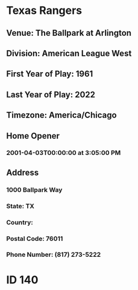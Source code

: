 # Texas Rangers
## Venue: The Ballpark at Arlington
## Division: American League West
## First Year of Play: 1961
## Last Year of Play: 2022
## Timezone: America/Chicago
## Home Opener
### 2001-04-03T00:00:00 at 3:05:00 PM
## Address
### 1000 Ballpark Way
### State: TX
### Country: 
### Postal Code: 76011
### Phone Number: (817) 273-5222
# ID 140
